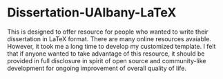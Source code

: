 # Dissertation-UAlbany-LaTeX

This is designed to offer resource for people who wanted to write their dissertation in LaTeX format.  There are many online resources avaiable.  However, it took me a long time to develop my customized template.  I felt that if anyone wanted to take advantage of this resource, it should be provided in full disclosure in spirit of open source and community-like development for ongoing improvement of overall quality of life.
